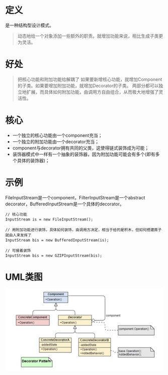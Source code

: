 # 定义
是一种结构型设计模式。
> 动态地给一个对象添加一些额外的职责。就增加功能来说，相比生成子类更为灵活。

# 好处
> 把核心功能和附加功能给解耦了
> 如果要新增核心功能，就增加Component的子类。如果要增加附加功能，就增加Decorator的子类。
>两部分都可以独立地扩展，而具体如何附加功能，由调用方自由组合，从而极大地增强了灵活性。

# 核心
* 一个独立的核心功能由一个component充当；
* 一个独立的附加功能由一个decorator充当；
* component与decorator拥有共同的父类，这使得链式装饰成为可能；
* 装饰器模式中一样有一个抽象的装饰器，因为附加功能可能会有多个(即有多个具体的装饰器)；

# 示例
FileInputStream是一个component，FilterInputStream是一个abstract decorator，BufferedInputStream是一个具体的decorator。
```
// 核心功能
InputStream is = new FileInputStream();

// 用附加功能进行装饰，具体如何装饰，由调用方决定，相当于给的是积木，但如何搭建房子就由人来发挥了
InputStream bis = new BufferedInputStream(is);

// 可接着装饰
InputStream bis = new GZIPInputStream(bis);
```

# UML类图
![装饰器模式](https://github.com/jssgsy/java/raw/master/src/main/java/com/univ/patterndesign/decorator/decorator_uml.png)